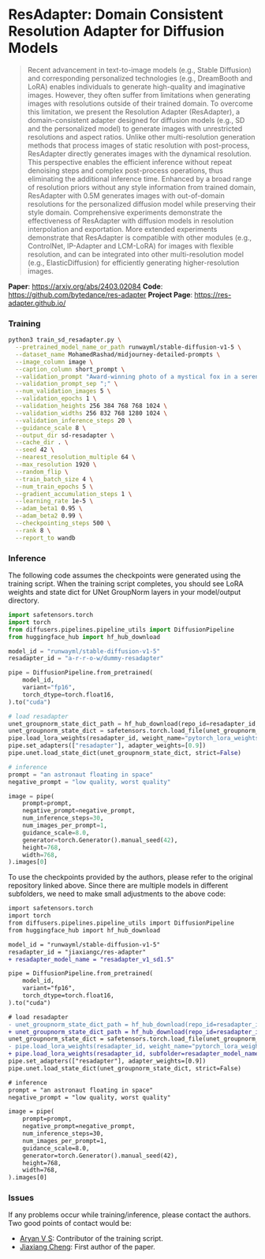# ResAdapter: Domain Consistent Resolution Adapter for Diffusion Models

> Recent advancement in text-to-image models (e.g., Stable Diffusion) and corresponding personalized technologies (e.g., DreamBooth and LoRA) enables individuals to generate high-quality and imaginative images. However, they often suffer from limitations when generating images with resolutions outside of their trained domain. To overcome this limitation, we present the Resolution Adapter (ResAdapter), a domain-consistent adapter designed for diffusion models (e.g., SD and the personalized model) to generate images with unrestricted resolutions and aspect ratios. Unlike other multi-resolution generation methods that process images of static resolution with post-process, ResAdapter directly generates images with the dynamical resolution. This perspective enables the efficient inference without repeat denoising steps and complex post-process operations, thus eliminating the additional inference time. Enhanced by a broad range of resolution priors without any style information from trained domain, ResAdapter with 0.5M generates images with out-of-domain resolutions for the personalized diffusion model while preserving their style domain. Comprehensive experiments demonstrate the effectiveness of ResAdapter with diffusion models in resolution interpolation and exportation. More extended experiments demonstrate that ResAdapter is compatible with other modules (e.g., ControlNet, IP-Adapter and LCM-LoRA) for images with flexible resolution, and can be integrated into other multi-resolution model (e.g., ElasticDiffusion) for efficiently generating higher-resolution images.

**Paper**: https://arxiv.org/abs/2403.02084
**Code**: https://github.com/bytedance/res-adapter
**Project Page**: https://res-adapter.github.io/

### Training

```bash
python3 train_sd_resadapter.py \
  --pretrained_model_name_or_path runwayml/stable-diffusion-v1-5 \
  --dataset_name MohamedRashad/midjourney-detailed-prompts \
  --image_column image \
  --caption_column short_prompt \
  --validation_prompt "Award-winning photo of a mystical fox in a serene forest clearing, sunlight" \
  --validation_prompt_sep ";" \
  --num_validation_images 5 \
  --validation_epochs 1 \
  --validation_heights 256 384 768 768 1024 \
  --validation_widths 256 832 768 1280 1024 \
  --validation_inference_steps 20 \
  --guidance_scale 8 \
  --output_dir sd-resadapter \
  --cache_dir . \
  --seed 42 \
  --nearest_resolution_multiple 64 \
  --max_resolution 1920 \
  --random_flip \
  --train_batch_size 4 \
  --num_train_epochs 5 \
  --gradient_accumulation_steps 1 \
  --learning_rate 1e-5 \
  --adam_beta1 0.95 \
  --adam_beta2 0.99 \
  --checkpointing_steps 500 \
  --rank 8 \
  --report_to wandb
```

### Inference

The following code assumes the checkpoints were generated using the training script. When the training script completes, you should see LoRA weights and state dict for UNet GroupNorm layers in your model/output directory.

```python
import safetensors.torch
import torch
from diffusers.pipelines.pipeline_utils import DiffusionPipeline
from huggingface_hub import hf_hub_download

model_id = "runwayml/stable-diffusion-v1-5"
resadapter_id = "a-r-r-o-w/dummy-resadapter"

pipe = DiffusionPipeline.from_pretrained(
    model_id,
    variant="fp16",
    torch_dtype=torch.float16,
).to("cuda")

# load resadapter
unet_groupnorm_state_dict_path = hf_hub_download(repo_id=resadapter_id, filename="diffusion_pytorch_model.safetensors", revision="main")
unet_groupnorm_state_dict = safetensors.torch.load_file(unet_groupnorm_state_dict_path)
pipe.load_lora_weights(resadapter_id, weight_name="pytorch_lora_weights.safetensors", adapter_name="resadapter")
pipe.set_adapters(["resadapter"], adapter_weights=[0.9])
pipe.unet.load_state_dict(unet_groupnorm_state_dict, strict=False)

# inference
prompt = "an astronaut floating in space"
negative_prompt = "low quality, worst quality"

image = pipe(
    prompt=prompt,
    negative_prompt=negative_prompt,
    num_inference_steps=30,
    num_images_per_prompt=1,
    guidance_scale=8.0,
    generator=torch.Generator().manual_seed(42),
    height=768,
    width=768,
).images[0]
```

To use the checkpoints provided by the authors, please refer to the original repository linked above. Since there are multiple models in different subfolders, we need to make small adjustments to the above code:

```diff
import safetensors.torch
import torch
from diffusers.pipelines.pipeline_utils import DiffusionPipeline
from huggingface_hub import hf_hub_download

model_id = "runwayml/stable-diffusion-v1-5"
resadapter_id = "jiaxiangc/res-adapter"
+ resadapter_model_name = "resadapter_v1_sd1.5"

pipe = DiffusionPipeline.from_pretrained(
    model_id,
    variant="fp16",
    torch_dtype=torch.float16,
).to("cuda")

# load resadapter
- unet_groupnorm_state_dict_path = hf_hub_download(repo_id=resadapter_id, filename="diffusion_pytorch_model.safetensors", revision="main")
+ unet_groupnorm_state_dict_path = hf_hub_download(repo_id=resadapter_id, subfolder=resadapter_model_name, filename="diffusion_pytorch_model.safetensors", revision="main")
unet_groupnorm_state_dict = safetensors.torch.load_file(unet_groupnorm_state_dict_path)
- pipe.load_lora_weights(resadapter_id, weight_name="pytorch_lora_weights.safetensors", adapter_name="resadapter")
+ pipe.load_lora_weights(resadapter_id, subfolder=resadapter_model_name, weight_name="pytorch_lora_weights.safetensors", adapter_name="resadapter")
pipe.set_adapters(["resadapter"], adapter_weights=[0.9])
pipe.unet.load_state_dict(unet_groupnorm_state_dict, strict=False)

# inference
prompt = "an astronaut floating in space"
negative_prompt = "low quality, worst quality"

image = pipe(
    prompt=prompt,
    negative_prompt=negative_prompt,
    num_inference_steps=30,
    num_images_per_prompt=1,
    guidance_scale=8.0,
    generator=torch.Generator().manual_seed(42),
    height=768,
    width=768,
).images[0]
```

### Issues

If any problems occur while training/inference, please contact the authors. Two good points of contact would be:
- [Aryan V S](https://github.com/a-r-r-o-w): Contributor of the training script.
- [Jiaxiang Cheng](https://github.com/jiaxiangc): First author of the paper.
